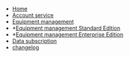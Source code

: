 * [Home](en-us/)
* [Account service](en-us/Account)
* [Equipment management](#)
* *[Equipment management Standard Edition](en-us/DevicesStandard)
* *[Equipment management Enterprise Edition](en-us/DevicesEnterprise)
* [Data subscription](en-us/DataSubscription)
* [changelog](en-us/ChangeLog)
